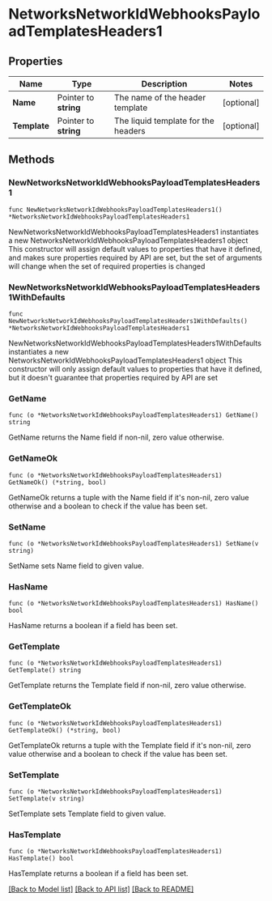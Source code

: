 # NetworksNetworkIdWebhooksPayloadTemplatesHeaders1

## Properties

Name | Type | Description | Notes
------------ | ------------- | ------------- | -------------
**Name** | Pointer to **string** | The name of the header template | [optional] 
**Template** | Pointer to **string** | The liquid template for the headers | [optional] 

## Methods

### NewNetworksNetworkIdWebhooksPayloadTemplatesHeaders1

`func NewNetworksNetworkIdWebhooksPayloadTemplatesHeaders1() *NetworksNetworkIdWebhooksPayloadTemplatesHeaders1`

NewNetworksNetworkIdWebhooksPayloadTemplatesHeaders1 instantiates a new NetworksNetworkIdWebhooksPayloadTemplatesHeaders1 object
This constructor will assign default values to properties that have it defined,
and makes sure properties required by API are set, but the set of arguments
will change when the set of required properties is changed

### NewNetworksNetworkIdWebhooksPayloadTemplatesHeaders1WithDefaults

`func NewNetworksNetworkIdWebhooksPayloadTemplatesHeaders1WithDefaults() *NetworksNetworkIdWebhooksPayloadTemplatesHeaders1`

NewNetworksNetworkIdWebhooksPayloadTemplatesHeaders1WithDefaults instantiates a new NetworksNetworkIdWebhooksPayloadTemplatesHeaders1 object
This constructor will only assign default values to properties that have it defined,
but it doesn't guarantee that properties required by API are set

### GetName

`func (o *NetworksNetworkIdWebhooksPayloadTemplatesHeaders1) GetName() string`

GetName returns the Name field if non-nil, zero value otherwise.

### GetNameOk

`func (o *NetworksNetworkIdWebhooksPayloadTemplatesHeaders1) GetNameOk() (*string, bool)`

GetNameOk returns a tuple with the Name field if it's non-nil, zero value otherwise
and a boolean to check if the value has been set.

### SetName

`func (o *NetworksNetworkIdWebhooksPayloadTemplatesHeaders1) SetName(v string)`

SetName sets Name field to given value.

### HasName

`func (o *NetworksNetworkIdWebhooksPayloadTemplatesHeaders1) HasName() bool`

HasName returns a boolean if a field has been set.

### GetTemplate

`func (o *NetworksNetworkIdWebhooksPayloadTemplatesHeaders1) GetTemplate() string`

GetTemplate returns the Template field if non-nil, zero value otherwise.

### GetTemplateOk

`func (o *NetworksNetworkIdWebhooksPayloadTemplatesHeaders1) GetTemplateOk() (*string, bool)`

GetTemplateOk returns a tuple with the Template field if it's non-nil, zero value otherwise
and a boolean to check if the value has been set.

### SetTemplate

`func (o *NetworksNetworkIdWebhooksPayloadTemplatesHeaders1) SetTemplate(v string)`

SetTemplate sets Template field to given value.

### HasTemplate

`func (o *NetworksNetworkIdWebhooksPayloadTemplatesHeaders1) HasTemplate() bool`

HasTemplate returns a boolean if a field has been set.


[[Back to Model list]](../README.md#documentation-for-models) [[Back to API list]](../README.md#documentation-for-api-endpoints) [[Back to README]](../README.md)


